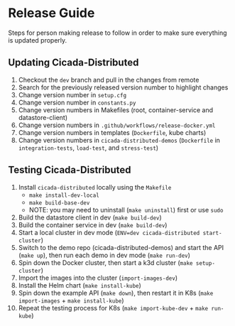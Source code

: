 # Release Guide

Steps for person making release to follow in order to make sure everything is
updated properly.

## Updating Cicada-Distributed

1. Checkout the `dev` branch and pull in the changes from remote
2. Search for the previously released version number to highlight changes
3. Change version number in `setup.cfg`
4. Change version number in `constants.py`
5. Change version numbers in Makefiles (root, container-service and
datastore-client)
6. Change version numbers in `.github/workflows/release-docker.yml`
7. Change version numbers in templates (`Dockerfile`, kube charts)
8. Change version numbers in `cicada-distributed-demos` (`Dockerfile` in `integration-tests`, `load-test`, and `stress-test`)

## Testing Cicada-Distributed

1. Install `cicada-distributed` locally using the `Makefile`
    - `make install-dev-local`
    - `make build-base-dev`
    - NOTE: you may need to uninstall (`make uninstall`) first or use `sudo`
2. Build the datastore client in dev (`make build-dev`)
3. Build the container service in dev (`make build-dev`)
4. Start a local cluster in dev mode (`ENV=dev cicada-distributed start-cluster`)
5. Switch to the demo repo (cicada-distributed-demos) and start the API
(`make up`), then run each demo in dev mode (`make run-dev`)
6. Spin down the Docker cluster, then start a k3d cluster (`make setup-cluster`)
7. Import the images into the cluster (`import-images-dev`)
8. Install the Helm chart (`make install-kube`)
9. Spin down the example API (`make down`), then restart it in K8s
(`make import-images` + `make install-kube`)
10. Repeat the testing process for K8s (`make import-kube-dev` + `make run-kube`)


